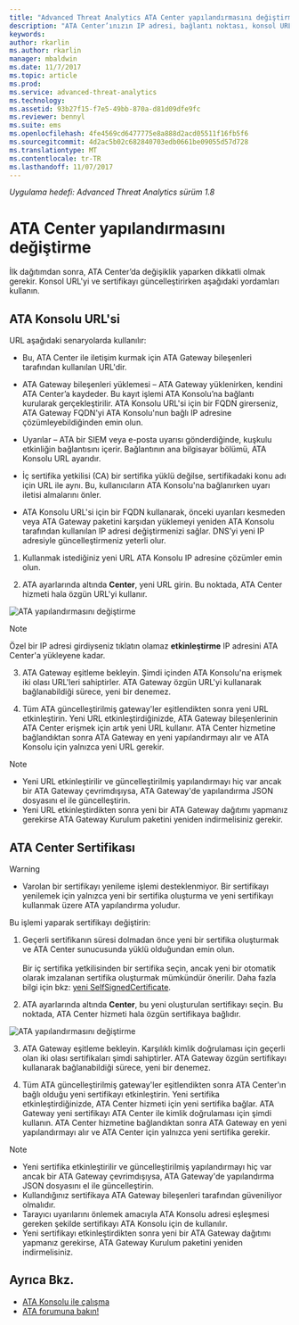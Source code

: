 ```yaml
---
title: "Advanced Threat Analytics ATA Center yapılandırmasını değiştirme | Microsoft Docs"
description: "ATA Center’ınızın IP adresi, bağlantı noktası, konsol URL’si veya sertifikasını nasıl değiştireceğinizi açıklar."
keywords: 
author: rkarlin
ms.author: rkarlin
manager: mbaldwin
ms.date: 11/7/2017
ms.topic: article
ms.prod: 
ms.service: advanced-threat-analytics
ms.technology: 
ms.assetid: 93b27f15-f7e5-49bb-870a-d81d09dfe9fc
ms.reviewer: bennyl
ms.suite: ems
ms.openlocfilehash: 4fe4569cd6477775e8a888d2acd05511f16fb5f6
ms.sourcegitcommit: 4d2ac5b02c682840703edb0661be09055d57d728
ms.translationtype: MT
ms.contentlocale: tr-TR
ms.lasthandoff: 11/07/2017
---
```

*Uygulama hedefi: Advanced Threat Analytics sürüm 1.8*



# <a name="modifying-the-ata-center-configuration"></a>ATA Center yapılandırmasını değiştirme


İlk dağıtımdan sonra, ATA Center’da değişiklik yaparken dikkatli olmak gerekir. Konsol URL'yi ve sertifikayı güncelleştirirken aşağıdaki yordamları kullanın.

## <a name="the-ata-console-url"></a>ATA Konsolu URL'si

URL aşağıdaki senaryolarda kullanılır:

-   Bu, ATA Center ile iletişim kurmak için ATA Gateway bileşenleri tarafından kullanılan URL'dir.

- ATA Gateway bileşenleri yüklemesi – ATA Gateway yüklenirken, kendini ATA Center’a kaydeder. Bu kayıt işlemi ATA Konsolu’na bağlantı kurularak gerçekleştirilir. ATA Konsolu URL'si için bir FQDN girerseniz, ATA Gateway FQDN'yi ATA Konsolu'nun bağlı IP adresine çözümleyebildiğinden emin olun.

-   Uyarılar – ATA bir SIEM veya e-posta uyarısı gönderdiğinde, kuşkulu etkinliğin bağlantısını içerir. Bağlantının ana bilgisayar bölümü, ATA Konsolu URL ayarıdır.

-   İç sertifika yetkilisi (CA) bir sertifika yüklü değilse, sertifikadaki konu adı için URL ile aynı. Bu, kullanıcıların ATA Konsolu'na bağlanırken uyarı iletisi almalarını önler.

-   ATA Konsolu URL'si için bir FQDN kullanarak, önceki uyarıları kesmeden veya ATA Gateway paketini karşıdan yüklemeyi yeniden ATA Konsolu tarafından kullanılan IP adresi değiştirmenizi sağlar. DNS’yi yeni IP adresiyle güncelleştirmeniz yeterli olur.

1. Kullanmak istediğiniz yeni URL ATA Konsolu IP adresine çözümler emin olun.

2. ATA ayarlarında altında **Center**, yeni URL girin. Bu noktada, ATA Center hizmeti hala özgün URL'yi kullanır. 

 ![ATA yapılandırmasını değiştirme](media/change-center-config.png)

  > [!NOTE]
  > Özel bir IP adresi girdiyseniz tıklatın olamaz **etkinleştirme** IP adresini ATA Center'a yükleyene kadar.
    
3. ATA Gateway eşitleme bekleyin. Şimdi içinden ATA Konsolu'na erişmek iki olası URL'leri sahiptirler. ATA Gateway özgün URL'yi kullanarak bağlanabildiği sürece, yeni bir denemez.

4. Tüm ATA güncelleştirilmiş gateway'ler eşitlendikten sonra yeni URL etkinleştirin. Yeni URL etkinleştirdiğinizde, ATA Gateway bileşenlerinin ATA Center erişmek için artık yeni URL kullanır. ATA Center hizmetine bağlandıktan sonra ATA Gateway en yeni yapılandırmayı alır ve ATA Konsolu için yalnızca yeni URL gerekir. 

> [!NOTE]
> -   Yeni URL etkinleştirilir ve güncelleştirilmiş yapılandırmayı hiç var ancak bir ATA Gateway çevrimdışıysa, ATA Gateway'de yapılandırma JSON dosyasını el ile güncelleştirin.
> -   Yeni URL etkinleştirdikten sonra yeni bir ATA Gateway dağıtımı yapmanız gerekirse ATA Gateway Kurulum paketini yeniden indirmelisiniz gerekir.


## <a name="the-ata-center-certificate"></a>ATA Center Sertifikası

> [!WARNING]
> - Varolan bir sertifikayı yenileme işlemi desteklenmiyor. Bir sertifikayı yenilemek için yalnızca yeni bir sertifika oluşturma ve yeni sertifikayı kullanmak üzere ATA yapılandırma yoludur.


Bu işlemi yaparak sertifikayı değiştirin:

1. Geçerli sertifikanın süresi dolmadan önce yeni bir sertifika oluşturmak ve ATA Center sunucusunda yüklü olduğundan emin olun. <br></br>Bir iç sertifika yetkilisinden bir sertifika seçin, ancak yeni bir otomatik olarak imzalanan sertifika oluşturmak mümkündür önerilir. Daha fazla bilgi için bkz: [yeni SelfSignedCertificate](https://technet.microsoft.com/itpro/powershell/windows/pkiclient/new-selfsignedcertificate).

2. ATA ayarlarında altında **Center**, bu yeni oluşturulan sertifikayı seçin. Bu noktada, ATA Center hizmeti hala özgün sertifikaya bağlıdır. 

 ![ATA yapılandırmasını değiştirme](media/change-center-config.png)

3. ATA Gateway eşitleme bekleyin. Karşılıklı kimlik doğrulaması için geçerli olan iki olası sertifikaları şimdi sahiptirler. ATA Gateway özgün sertifikayı kullanarak bağlanabildiği sürece, yeni bir denemez.

4. Tüm ATA güncelleştirilmiş gateway'ler eşitlendikten sonra ATA Center'ın bağlı olduğu yeni sertifikayı etkinleştirin. Yeni sertifika etkinleştirdiğinizde, ATA Center hizmeti için yeni sertifika bağlar. ATA Gateway yeni sertifikayı ATA Center ile kimlik doğrulaması için şimdi kullanın. ATA Center hizmetine bağlandıktan sonra ATA Gateway en yeni yapılandırmayı alır ve ATA Center için yalnızca yeni sertifika gerekir. 

> [!NOTE]
> -   Yeni sertifika etkinleştirilir ve güncelleştirilmiş yapılandırmayı hiç var ancak bir ATA Gateway çevrimdışıysa, ATA Gateway'de yapılandırma JSON dosyasını el ile güncelleştirin.
> -   Kullandığınız sertifikaya ATA Gateway bileşenleri tarafından güveniliyor olmalıdır.
> -   Tarayıcı uyarılarını önlemek amacıyla ATA Konsolu adresi eşleşmesi gereken şekilde sertifikayı ATA Konsolu için de kullanılır.
> -   Yeni sertifikayı etkinleştirdikten sonra yeni bir ATA Gateway dağıtımı yapmanız gerekirse, ATA Gateway Kurulum paketini yeniden indirmelisiniz.



 
## <a name="see-also"></a>Ayrıca Bkz.
- [ATA Konsolu ile çalışma](working-with-ata-console.md)
- [ATA forumuna bakın!](https://aka.ms/ata-forum)
